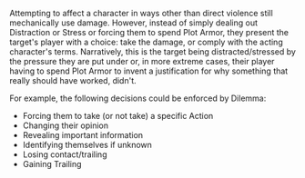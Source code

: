 Attempting to affect a character in ways other than direct violence still mechanically use damage. However, instead of simply dealing out Distraction or Stress or forcing them to spend Plot Armor, they present the target's player with a choice: take the damage, or comply with the acting character's terms. Narratively, this is the target being distracted/stressed by the pressure they are put under or, in more extreme cases, their player having to spend Plot Armor to invent a justification for why something that really should have worked, didn't.

For example, the following decisions could be enforced by Dilemma:
* Forcing them to take (or not take) a specific Action
* Changing their opinion
* Revealing important information
* Identifying themselves if unknown
* Losing contact/trailing
* Gaining Trailing
